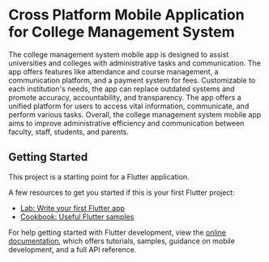 # Cross Platform Mobile Application for College Management System

The college management system mobile app is designed to assist universities and colleges with administrative tasks and communication. The app offers features like attendance and course management, a communication platform, and a payment system for fees. Customizable to each institution's needs, the app can replace outdated systems and promote accuracy, accountability, and transparency. The app offers a unified platform for users to access vital information, communicate, and perform various tasks. Overall, the college management system mobile app aims to improve administrative efficiency and communication between faculty, staff, students, and parents.

## Getting Started

This project is a starting point for a Flutter application.

A few resources to get you started if this is your first Flutter project:

- [Lab: Write your first Flutter app](https://docs.flutter.dev/get-started/codelab)
- [Cookbook: Useful Flutter samples](https://docs.flutter.dev/cookbook)

For help getting started with Flutter development, view the
[online documentation](https://docs.flutter.dev/), which offers tutorials,
samples, guidance on mobile development, and a full API reference.
